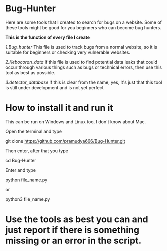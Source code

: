 # Bug-Hunter

Here are some tools that I created to search for bugs on a website. Some of these tools might be good for you beginners who can become bug hunters.

**This is the function of every file I create**

*1.Bug_hunter*
This file is used to track bugs from a normal website, so it is suitable for beginners or checking very vulnerable websites.

*2.Kebocoran_data*
If this file is used to find potential data leaks that could occur through various things such as bugs or technical errors, then use this tool as best as possible.

*3.detector_database*
If this is clear from the name, yes, it's just that this tool is still under development and is not yet perfect

# How to install it and run it

This can be run on Windows and Linux too, I don't know about Mac.

Open the terminal and type

git clone https://github.com/pramudya666/Bug-Hunter.git

Then enter, after that you type

cd Bug-Hunter

Enter and type

python file_name.py

or

python3 file_name.py

# Use the tools as best you can and just report if there is something missing or an error in the script.
